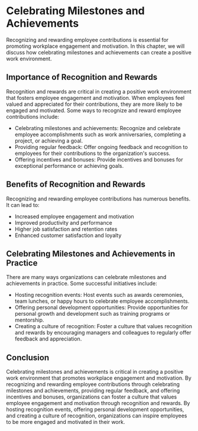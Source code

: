 # Celebrating Milestones and Achievements

Recognizing and rewarding employee contributions is essential for promoting workplace engagement and motivation. In this chapter, we will discuss how celebrating milestones and achievements can create a positive work environment.

Importance of Recognition and Rewards
-------------------------------------

Recognition and rewards are critical in creating a positive work environment that fosters employee engagement and motivation. When employees feel valued and appreciated for their contributions, they are more likely to be engaged and motivated. Some ways to recognize and reward employee contributions include:

* Celebrating milestones and achievements: Recognize and celebrate employee accomplishments such as work anniversaries, completing a project, or achieving a goal.
* Providing regular feedback: Offer ongoing feedback and recognition to employees for their contributions to the organization's success.
* Offering incentives and bonuses: Provide incentives and bonuses for exceptional performance or achieving goals.

Benefits of Recognition and Rewards
-----------------------------------

Recognizing and rewarding employee contributions has numerous benefits. It can lead to:

* Increased employee engagement and motivation
* Improved productivity and performance
* Higher job satisfaction and retention rates
* Enhanced customer satisfaction and loyalty

Celebrating Milestones and Achievements in Practice
---------------------------------------------------

There are many ways organizations can celebrate milestones and achievements in practice. Some successful initiatives include:

* Hosting recognition events: Host events such as awards ceremonies, team lunches, or happy hours to celebrate employee accomplishments.
* Offering personal development opportunities: Provide opportunities for personal growth and development such as training programs or mentorship.
* Creating a culture of recognition: Foster a culture that values recognition and rewards by encouraging managers and colleagues to regularly offer feedback and appreciation.

Conclusion
----------

Celebrating milestones and achievements is critical in creating a positive work environment that promotes workplace engagement and motivation. By recognizing and rewarding employee contributions through celebrating milestones and achievements, providing regular feedback, and offering incentives and bonuses, organizations can foster a culture that values employee engagement and motivation through recognition and rewards. By hosting recognition events, offering personal development opportunities, and creating a culture of recognition, organizations can inspire employees to be more engaged and motivated in their work.
